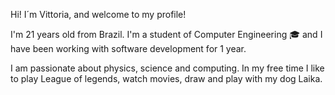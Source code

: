 Hi! I´m Vittoria, and welcome to my profile! 

I'm 21 years old from Brazil. I'm a student of Computer Engineering :mortar_board: and I have been working with software development for 1 year.

I am passionate about physics, science and computing. In my free time I like to play League of legends, watch movies, draw and play with my dog Laika.

